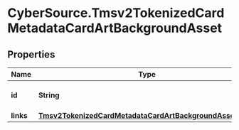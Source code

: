 # CyberSource.Tmsv2TokenizedCardMetadataCardArtBackgroundAsset

## Properties
Name | Type | Description | Notes
------------ | ------------- | ------------- | -------------
**id** | **String** | The Id of the icon asset.  | [optional] 
**links** | [**Tmsv2TokenizedCardMetadataCardArtBackgroundAssetLinks**](Tmsv2TokenizedCardMetadataCardArtBackgroundAssetLinks.md) |  | [optional] 


